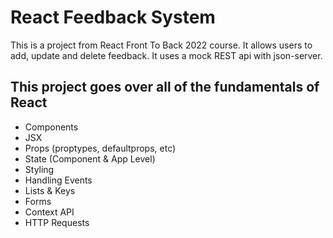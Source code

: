 # React Feedback System

This is a project from   React Front To Back 2022 course. It allows users to add, update and delete feedback. It uses a mock REST api with json-server. 


## This project goes over all of the fundamentals of React 

* Components
* JSX
* Props (proptypes, defaultprops, etc)
* State (Component & App Level)
* Styling
* Handling Events
* Lists & Keys
* Forms
* Context API
* HTTP Requests

